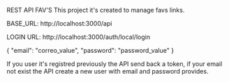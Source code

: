REST API FAV'S
This project it's created to manage favs links.

BASE_URL: http://localhost:3000/api

LOGIN URL: http://localhost:3000/auth/local/login

{
"email": "correo_value",
"password": "password_value"
}

If you user it's registred previously the API send back a token, if your email not exist the API create a new user with email and password provides.
